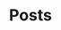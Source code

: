 ---
title: Posts
menu:
  main:
    identifier: posts
    weight: 80
    params:
      icon:
        vendor: mdi
        name: newspaper-variant-multiple-outline
      Description: Everything blog related.
---